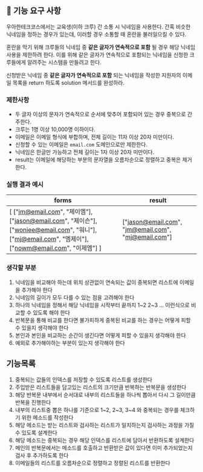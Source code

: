 ## 🚀 기능 요구 사항

우아한테크코스에서는 교육생(이하 크루) 간 소통 시 닉네임을 사용한다. 간혹 비슷한 닉네임을 정하는 경우가 있는데, 이러할 경우 소통할 때 혼란을 불러일으킬 수 있다.

혼란을 막기 위해 크루들의 닉네임 중 **같은 글자가 연속적으로 포함** 될 경우 해당 닉네임 사용을 제한하려 한다. 이를 위해 같은 글자가 연속적으로 포함되는 닉네임을 신청한 크루들에게 알려주는 시스템을 만들려고 한다.


신청받은 닉네임 중 **같은 글자가 연속적으로 포함** 되는 닉네임을 작성한 지원자의 이메일 목록을 return 하도록 solution 메서드를 완성하라.

### 제한사항

- 두 글자 이상의 문자가 연속적으로 순서에 맞추어 포함되어 있는 경우 중복으로 간주한다.
- 크루는 1명 이상 10,000명 이하이다.
- 이메일은 이메일 형식에 부합하며, 전체 길이는 11자 이상 20자 미만이다.
- 신청할 수 있는 이메일은 `email.com` 도메인으로만 제한한다.
- 닉네임은 한글만 가능하고 전체 길이는 1자 이상 20자 미만이다.
- result는 이메일에 해당하는 부분의 문자열을 오름차순으로 정렬하고 중복은 제거한다.

### 실행 결과 예시

| forms | result |
| --- | --- |
| [ ["jm@email.com", "제이엠"], ["jason@email.com", "제이슨"], ["woniee@email.com", "워니"], ["mj@email.com", "엠제이"], ["nowm@email.com", "이제엠"] ] | ["jason@email.com", "jm@email.com", "mj@email.com"] |

### 생각할 부분
1. 닉네임을 비교해야 하는데 위치 상관없이 연속되는 값이 중복되면 리스트에 이메일을 추가해야 한다
2. 닉네임의 길이가 모두 다를 수 있는 점을 고려해야 한다
3. 하나의 닉네임을 정해서 해당 닉네임을 시작부터 끝까지 1~2 2~3 ... 이런식으로 비교할 수 있도록 해야 한다
4. 반복문을 통해 비교를 한다면 불가피하게 중복된 비교를 하는 경우는 어떻게 피할 수 있을지 생각해야 한다
5. 본인과 본인을 비교하는 순간이 생긴다면 어떻게 피할 수 있을지 생각해야 한다
6. 예외로 추가해야하는 부분이 있는지 생각해야 한다

## 기능목록
1. 중복되는 값들의 인덱스를 저장할 수 있도록 리스트를 생성한다
2. 주입받은 리스트들을 담고있는 리스트의 크기만큼 반복하는 반복문을 생성한다
3. 해당 반복문 내부에서 순서대로 내부의 리스트들을 하나씩 뽑아서 다시 그 길이만큼 반복을 진행한다
4. 내부의 리스트중 뽑은 하나를 기준으로 1~2, 2~3, 3~4 와 중복되는 경우를 체크하기 위한 메소드를 작성한다
5. 해당 메소드는 받는 리스트와 검사하는 리스트가 일치하는지 검사하는 과정을 가질 수 있도록 설계한다
6. 해당 메소드는 중복되는 경우 해당 인덱스를 리스트에 담아서 반환하도록 설계한다
7. 메인의 반복문에서는 메소드를 호출하고 반환받은 값이 있다면 이미 추가되었는지 검사 후 추가하도록 한다
8. 이메일들의 리스트를 오름차순으로 정렬하고 정렬된 리스트를 반환한다